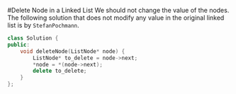#Delete Node in a Linked List
We should not change the value of the nodes. The following solution that does not modify any value in the original linked list is by `StefanPochmann`.
```C++
class Solution {
public:
    void deleteNode(ListNode* node) {
        ListNode* to_delete = node->next;
        *node = *(node->next);
        delete to_delete;
    }
};
```